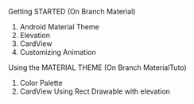 Getting STARTED (On Branch Material)

1. Android Material Theme
2. Elevation <Scattering shadow like>
3. CardView
4. Customizing Animation <Transition Animation between the activities>


Using the MATERIAL THEME (On Branch MaterialTuto)

1. Color Palette
2. CardView Using Rect Drawable with elevation

